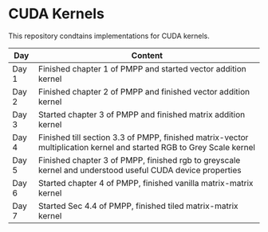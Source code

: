 # CUDA Kernels

This repository condtains implementations for CUDA kernels.

| Day | Content |
|----------|----------|
| Day 1 | Finished chapter 1 of PMPP and started vector addition kernel|
| Day 2 | Finished chapter 2 of PMPP and finished vector addition kernel|
| Day 3 | Started chapter 3 of PMPP and finished matrix addition kernel|
| Day 4 | Finished till section 3.3 of PMPP, finished matrix-vector multiplication kernel and started RGB to Grey Scale kernel|
| Day 5 | Finished chapter 3 of PMPP, finished rgb to greyscale kernel and understood useful CUDA device properties|
| Day 6 | Started chapter 4 of PMPP, finished vanilla matrix-matrix kernel|
| Day 7 | Started Sec 4.4 of PMPP, finished tiled matrix-matrix kernel|
